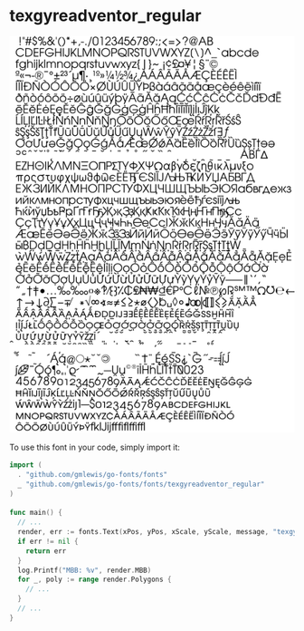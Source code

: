 # texgyreadventor_regular

![texgyreadventor_regular](texgyreadventor_regular.png)

To use this font in your code, simply import it:

```go
import (
  . "github.com/gmlewis/go-fonts/fonts"
  _ "github.com/gmlewis/go-fonts/fonts/texgyreadventor_regular"
)

func main() {
  // ...
  render, err := fonts.Text(xPos, yPos, xScale, yScale, message, "texgyreadventor_regular", Center)
  if err != nil {
    return err
  }
  log.Printf("MBB: %v", render.MBB)
  for _, poly := range render.Polygons {
    // ...
  }
  // ...
}
```

